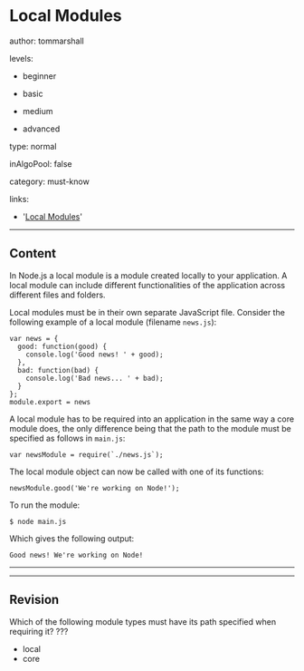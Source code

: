 # Local Modules
author: tommarshall

levels:

  - beginner

  - basic

  - medium

  - advanced

type: normal

inAlgoPool: false

category: must-know

links:
- '[Local Modules](http://www.tutorialsteacher.com/nodejs/nodejs-local-modules)'

---
## Content

In Node.js a local module is a module created locally to your application. A local module can include different functionalities of the application across different files and folders.

Local modules must be in their own separate JavaScript file.
Consider the following example of a local module (filename `news.js`):

```
var news = {
  good: function(good) {
    console.log('Good news! ' + good);
  },
  bad: function(bad) {
    console.log('Bad news... ' + bad);
  }
};
module.export = news
```

A local module has to be required into an application in the same way a core module does, the only difference being that the path to the module must be specified as follows in `main.js`:

```
var newsModule = require(`./news.js`);
```

The local module object can now be called with one of its functions:
```
newsModule.good('We're working on Node!');
```
To run the module:
```
$ node main.js
```
Which gives the following output:
```
Good news! We're working on Node!
```

---

---
## Revision

Which of the following module types must have its path specified when requiring it?
???

* local
* core
